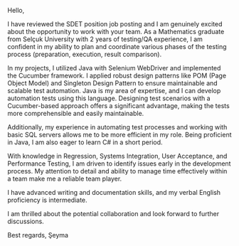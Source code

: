    Hello,

   I have reviewed the SDET position job posting and I am genuinely excited about the opportunity to work 
with your team. As a Mathematics graduate from Selçuk University with 2 years of testing/QA experience, 
I am confident in my ability to plan and coordinate various phases of the testing process (preparation, execution, result comparison).

   In my projects, I utilized Java with Selenium WebDriver and implemented the Cucumber framework. 
I applied robust design patterns like POM (Page Object Model) and Singleton Design Pattern to ensure 
maintainable and scalable test automation. Java is my area of expertise, and I can develop automation 
tests using this language. Designing test scenarios with a Cucumber-based approach offers a significant 
advantage, making the tests more comprehensible and easily maintainable.

   Additionally, my experience in automating test processes and working with basic SQL servers allows me 
to be more efficient in my role. Being proficient in Java, I am also eager to learn C# in a short period.

   With knowledge in Regression, Systems Integration, User Acceptance, and Performance Testing, I am driven 
to identify issues early in the development process. My attention to detail and ability to manage time 
effectively within a team make me a reliable team player.

   I have advanced writing and documentation skills, and my verbal English proficiency is intermediate.

   I am thrilled about the potential collaboration and look forward to further discussions.

   Best regards,
   Şeyma